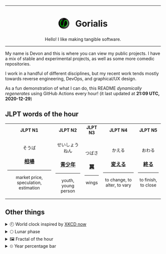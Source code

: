 ***

<h1 align="center">
<sub>
    <img src="readme/resources/avatar.png" height="36">
</sub>
&nbsp;
Gorialis
</h1>
<p align="center">
Hello! I like making tangible software.
</p>

***

My name is Devon and this is where you can view my public projects. I have a mix of stable and experimental projects, as well as some more comedic repositories.

I work in a handful of different disciplines, but my recent work tends mostly towards reverse engineering, DevOps, and graphical/UX design.

As a fun demonstration of what I can do, this README *dynamically regenerates* using GitHub Actions every hour! (it last updated at **21:09 UTC, 2020-12-29**)

<h2>JLPT words of the hour</h2>
<table>
    <tr>
        <th>JLPT N1</th>
        <th>JLPT N2</th>
        <th>JLPT N3</th>
        <th>JLPT N4</th>
        <th>JLPT N5</th>
    </tr>
    <tr>
        <td>
            <p align="center">そうば</p>
            <h3 align="center"><b><a href="https://jisho.org/search/%E7%9B%B8%E5%A0%B4">相場</a></b></h3>
            <hr>
            <p align="center">market price,<wbr> speculation,<wbr> estimation</p>
        </td>
        <td>
            <p align="center">せいしょうねん</p>
            <h3 align="center"><b><a href="https://jisho.org/search/%E9%9D%92%E5%B0%91%E5%B9%B4">青少年</a></b></h3>
            <hr>
            <p align="center">youth,<wbr> young person</p>
        </td>
        <td>
            <p align="center">つばさ</p>
            <h3 align="center"><b><a href="https://jisho.org/search/%E7%BF%BC">翼</a></b></h3>
            <hr>
            <p align="center">wings</p>
        </td>
        <td>
            <p align="center">かえる</p>
            <h3 align="center"><b><a href="https://jisho.org/search/%E5%A4%89%E3%81%88%E3%82%8B">変える</a></b></h3>
            <hr>
            <p align="center">to change,<wbr> to alter,<wbr> to vary</p>
        </td>
        <td>
            <p align="center">おわる</p>
            <h3 align="center"><b><a href="https://jisho.org/search/%E7%B5%82%E3%82%8B">終る</a></b></h3>
            <hr>
            <p align="center">to finish,<wbr> to close</p>
        </td>
    </tr>
</table>

<h2>Other things</h2>
<details>
<summary>🕘  World clock inspired by <a href="https://xkcd.com/now">XKCD now</a></summary>

> <img src="generated/now.png" width="512">

</details>
<details>
<summary>🌕 Lunar phase</summary>

The moon is approximately 53.52% through its phase (Full Moon).

</details>
<details>
<summary>&#x1f5bc; Fractal of the hour</summary>

> <img src="generated/fractal.png" width="512">

</details>
<details>
<summary>&#x23f2; Year percentage bar</summary>
<pre><code>2020 [███████████████████▁] 99.42%</code></pre>
</details>
